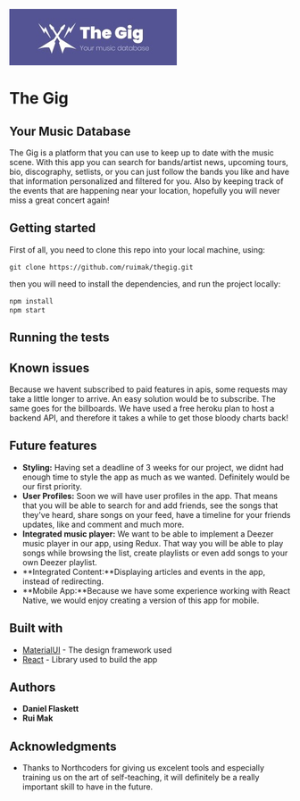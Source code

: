 <a href="THIS IS GONNA BE A LINK TO OUR APP"><img src="./src/cropped2.jpg" title="The Gig" alt="The Gig"></a>

# The Gig
## Your Music Database

The Gig is a platform that you can use to keep up to date with the music scene.
With this app you can search for bands/artist news, upcoming tours, bio, discography, setlists, or you can just follow the bands you like and have that information personalized and filtered for you. 
Also by keeping track of the events that are happening near your location, hopefully you will never miss a great concert again!

## Getting started

First of all, you need to clone this repo into your local machine, using:

```
git clone https://github.com/ruimak/thegig.git
```

then you will need to install the dependencies, and run the project locally:

```
npm install
npm start
```

## Running the tests

## Known issues

Because we havent subscribed to paid features in apis, some requests may take a little longer to arrive. An easy solution would be to subscribe.
The same goes for the billboards. We have used a free heroku plan to host a backend API, and therefore it takes a while to get those bloody charts back!

## Future features

* **Styling:** Having set a deadline of 3 weeks for our project, we didnt had enough time to style the app as much as we wanted. Definitely would be our first priority.
* **User Profiles:** Soon we will have user profiles in the app. That means that you will be able to search for and add friends, see the songs that they've heard, share songs on your feed, have a timeline for your friends updates, like and comment and much more.
* **Integrated music player:** We want to be able to implement a Deezer music player in our app, using Redux. That way you will be able to play songs while browsing the list, create playlists or even add songs to your own Deezer playlist.
* **Integrated Content:**Displaying articles and events in the app, instead of redirecting.
* **Mobile App:**Because we have some experience working with React Native, we would enjoy creating a version of this app for mobile.

## Built with
* [MaterialUI](https://material-ui.com/) - The design framework used
* [React](https://reactjs.org/) - Library used to build the app

## Authors

* **Daniel Flaskett**
* **Rui Mak**

## Acknowledgments

* Thanks to Northcoders for giving us excelent tools and especially training us on the art of self-teaching, it will definitely be a really important skill to have in the future.
